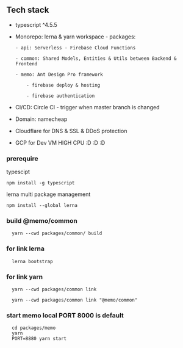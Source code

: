 ## Tech stack

- typescript ^4.5.5

- Monorepo: lerna & yarn workspace - packages:

      - api: Serverless - Firebase Cloud Functions

      - common: Shared Models, Entities & Utils between Backend & Frontend

      - memo: Ant Design Pro framework

          - firebase deploy & hosting

          - firebase authentication

- CI/CD: Circle CI - trigger when master branch is changed

- Domain: namecheap

- Cloudflare for DNS & SSL & DDoS protection

- GCP for Dev VM HIGH CPU :D :D :D

### prerequire

typescipt 
```
npm install -g typescript
```

lerna multi package management
```
npm install --global lerna
```

### build @memo/common


```
  yarn --cwd packages/common/ build
```

### for link lerna


```
  lerna bootstrap
```

### for link yarn


```
  yarn --cwd packages/common link

  yarn --cwd packages/common link "@memo/common"
```

### start memo local PORT 8000 is default

```
  cd packages/memo
  yarn
  PORT=8880 yarn start
```
